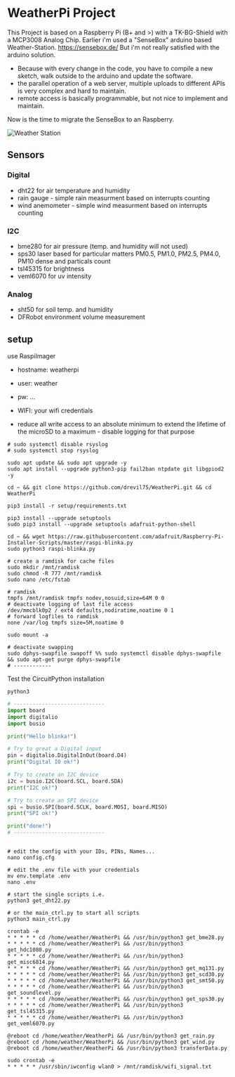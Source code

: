# WeatherPi Project

This Project is based on a Raspberry Pi (B+ and >) with a TK-BG-Shield with a MCP3008 Analog Chip.
Earlier i'm used a "SenseBox" arduino based Weather-Station. https://sensebox.de/
But i'm not really satisfied with the arduino solution.
- Because with every change in the code, you have to compile a new sketch, walk outside to the arduino and update the software.
- the parallel operation of a web server, multiple uploads to different APIs is very complex and hard to maintain.
- remote access is basically programmable, but not nice to implement and maintain. 

Now is the time to migrate the SenseBox to an Raspberry.

![Weather Station](/docs/ws.jpeg "Weather Station")

## Sensors

### Digital
- dht22 for air temperature and humidity
- rain gauge - simple rain measurment based on interrupts counting
- wind anemometer - simple wind measurment based on interrupts counting

### I2C
- bme280 for air pressure (temp. and humidity will not used)
- sps30 laser based for particular matters PM0.5, PM1.0, PM2.5, PM4.0, PM10 dense and particals count
- tsl45315 for brightness
- veml6070 for uv intensity

### Analog
- sht50 for soil temp. and humidity
- DFRobot environment volume measurement


## setup
use RaspiImager
- hostname: weatherpi
- user: weather
- pw: ...
- WIFI: your wifi credentials

- reduce all write access to an absolute minimum to extend the lifetime of the microSD to a maximum - disable logging for that purpose

````shell
# sudo systemctl disable rsyslog
# sudo systemctl stop rsyslog

sudo apt update && sudo apt upgrade -y
sudo apt install --upgrade python3-pip fail2ban ntpdate git libgpiod2 -y

cd ~ && git clone https://github.com/drevil75/WeatherPi.git && cd WeatherPi

pip3 install -r setup/requirements.txt

pip3 install --upgrade setuptools
sudo pip3 install --upgrade setuptools adafruit-python-shell

cd ~ && wget https://raw.githubusercontent.com/adafruit/Raspberry-Pi-Installer-Scripts/master/raspi-blinka.py
sudo python3 raspi-blinka.py

# create a ramdisk for cache files
sudo mkdir /mnt/ramdisk
sudo chmod -R 777 /mnt/ramdisk
sudo nano /etc/fstab

# ramdisk
tmpfs /mnt/ramdisk tmpfs nodev,nosuid,size=64M 0 0
# deactivate logging of last file access
/dev/mmcblk0p2 / ext4 defaults,nodiratime,noatime 0 1
# forward logfiles to ramdisk
none /var/log tmpfs size=5M,noatime 0

sudo mount -a

# deactivate swapping
sudo dphys-swapfile swapoff %% sudo systemctl disable dphys-swapfile && sudo apt-get purge dphys-swapfile
# ------------
````

Test the CircuitPython installation
````shell
python3
`````

````python
# -----------------------------
import board
import digitalio
import busio

print("Hello blinka!")

# Try to great a Digital input
pin = digitalio.DigitalInOut(board.D4)
print("Digital IO ok!")

# Try to create an I2C device
i2c = busio.I2C(board.SCL, board.SDA)
print("I2C ok!")

# Try to create an SPI device
spi = busio.SPI(board.SCLK, board.MOSI, board.MISO)
print("SPI ok!")

print("done!")
# -----------------------------

````

````shell

# edit the config with your IDs, PINs, Names...
nano config.cfg

# edit the .env file with your credentials
mv env.template .env
nano .env

# start the single scripts i.e.
python3 get_dht22.py

# or the main_ctrl.py to start all scripts
python3 main_ctrl.py
````

````shell
crontab -e
* * * * * cd /home/weather/WeatherPi && /usr/bin/python3 get_bme28.py
* * * * * cd /home/weather/WeatherPi && /usr/bin/python3 get_hdc1080.py
* * * * * cd /home/weather/WeatherPi && /usr/bin/python3 get_misc6814.py
* * * * * cd /home/weather/WeatherPi && /usr/bin/python3 get_mq131.py
* * * * * cd /home/weather/WeatherPi && /usr/bin/python3 get_scd30.py
* * * * * cd /home/weather/WeatherPi && /usr/bin/python3 get_smt50.py
* * * * * cd /home/weather/WeatherPi && /usr/bin/python3 get_soundlevel.py
* * * * * cd /home/weather/WeatherPi && /usr/bin/python3 get_sps30.py
* * * * * cd /home/weather/WeatherPi && /usr/bin/python3 get_tsl45315.py
* * * * * cd /home/weather/WeatherPi && /usr/bin/python3 get_veml6070.py

@reboot cd /home/weather/WeatherPi && /usr/bin/python3 get_rain.py
@reboot cd /home/weather/WeatherPi && /usr/bin/python3 get_wind.py
@reboot cd /home/weather/WeatherPi && /usr/bin/python3 transferData.py

sudo crontab -e
* * * * * /usr/sbin/iwconfig wlan0 > /mnt/ramdisk/wifi_signal.txt
````